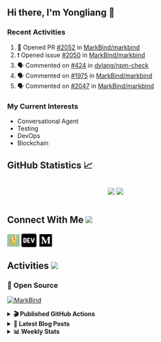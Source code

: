 ## Hi there, I'm Yongliang 👋

### Recent Activities

<!--START_SECTION:activity-->
1. 💪 Opened PR [#2052](https://github.com/MarkBind/markbind/pull/2052) in [MarkBind/markbind](https://github.com/MarkBind/markbind)
2. ❗️ Opened issue [#2050](https://github.com/MarkBind/markbind/issues/2050) in [MarkBind/markbind](https://github.com/MarkBind/markbind)
3. 🗣 Commented on [#424](https://github.com/dylang/npm-check/issues/424) in [dylang/npm-check](https://github.com/dylang/npm-check)
4. 🗣 Commented on [#1975](https://github.com/MarkBind/markbind/issues/1975) in [MarkBind/markbind](https://github.com/MarkBind/markbind)
5. 🗣 Commented on [#2047](https://github.com/MarkBind/markbind/issues/2047) in [MarkBind/markbind](https://github.com/MarkBind/markbind)
<!--END_SECTION:activity-->

### My Current Interests

- Conversational Agent
- Testing
- DevOps
- Blockchain

## GitHub Statistics :chart_with_upwards_trend:
<div align="center">
<div style="display: flex; align-items: center; justify-content: center;">

[![](https://github-readme-stats-tlylt.vercel.app/api?username=tlylt&show_icons=true&theme=tokyonight&hide_border=true&locale=en)](https://github.com/tlylt)
[![](https://github-readme-streak-stats.herokuapp.com/?user=tlylt&theme=tokyonight&hide_border=true)](https://github.com/tlylt)
</div>
</div>

## Connect With Me <img src="https://media.giphy.com/media/2wh5K5yE3ulp3xgYcG/giphy-downsized.gif" width="30">

<a href="https://www.yongliangliu.com/" target="_blank"><img align="center" src="static/site-icon.png" alt="yongliangliu.com" height="29" width="29" /></a>
<a href="https://dev.to/tlylt" target="_blank"><img align="center" src="static/dev-badge.svg" alt="dev.to/tlylt" height="35" width="35" /></a>
<a href="https://tlylt.medium.com" target="_blank"><img align="center" src="static/medium.png" alt="tlylt.medium.com" height="35" width="35" /></a>

## Activities <img src="https://media.giphy.com/media/WUlplcMpOCEmTGBtBW/giphy.gif" width="30">

### 🔭 Open Source

[![MarkBind](https://github-readme-stats-tlylt.vercel.app/api/pin/?username=markbind&repo=markbind)](https://github.com/MarkBind/markbind)

<details>
<summary> <b>🎬 Published GitHub Actions </b> </summary>

[![install-graphviz](https://github-readme-stats-tlylt.vercel.app/api/pin/?username=tlylt&repo=install-graphviz)](https://github.com/tlylt/install-graphviz)

[![reposense-action](https://github-readme-stats-tlylt.vercel.app/api/pin/?username=tlylt&repo=reposense-action)](https://github.com/tlylt/reposense-action)

[![markbin-action](https://github-readme-stats-tlylt.vercel.app/api/pin/?username=markbind&repo=markbind-action)](https://github.com/MarkBind/markbind-action)

</details>

<details>
<summary> <b>📕 Latest Blog Posts</b> </summary>

<!-- BLOG-POST-LIST:START -->
- [Repository Pattern, Revisited](https://www.yongliangliu.com/blog/repository-pattern-revisited/)
- [Open Source Software &lpar;OSS&rpar; Developer Journey](https://www.yongliangliu.com/blog/oss-dev-logs/)
- [Crossing abstraction barrier between parent and child class](https://www.yongliangliu.com/blog/cross-abstraction-barrier-between-parent-child/)
- [Intermediate GitHub CI Workflow Walk Through](https://www.yongliangliu.com/blog/intermediate-github-ci-workflow-walk-through/)
- [RooFind](https://www.yongliangliu.com/blog/roofind/)
<!-- BLOG-POST-LIST:END -->

</details>

<details>
<summary> <b>📊 Weekly Stats</b> </summary>

<!--START_SECTION:waka-->
![Code Time](http://img.shields.io/badge/Code%20Time-619%20hrs%206%20mins-blue)

**🐱 My GitHub Data** 

> 🏆 4,438 Contributions in the Year 2022
 > 
> 📦 322.2 kB Used in GitHub's Storage 
 > 
> 🚫 Not Opted to Hire
 > 
> 📜 137 Public Repositories 
 > 
> 🔑 25 Private Repositories  
 > 
**I'm an Early 🐤** 

```text
🌞 Morning    366 commits    ███████░░░░░░░░░░░░░░░░░░   30.76% 
🌆 Daytime    277 commits    █████░░░░░░░░░░░░░░░░░░░░   23.28% 
🌃 Evening    457 commits    █████████░░░░░░░░░░░░░░░░   38.4% 
🌙 Night      90 commits     ██░░░░░░░░░░░░░░░░░░░░░░░   7.56%

```
📅 **I'm Most Productive on Friday** 

```text
Monday       155 commits    ███░░░░░░░░░░░░░░░░░░░░░░   13.03% 
Tuesday      104 commits    ██░░░░░░░░░░░░░░░░░░░░░░░   8.74% 
Wednesday    178 commits    ███░░░░░░░░░░░░░░░░░░░░░░   14.96% 
Thursday     182 commits    ███░░░░░░░░░░░░░░░░░░░░░░   15.29% 
Friday       249 commits    █████░░░░░░░░░░░░░░░░░░░░   20.92% 
Saturday     168 commits    ███░░░░░░░░░░░░░░░░░░░░░░   14.12% 
Sunday       154 commits    ███░░░░░░░░░░░░░░░░░░░░░░   12.94%

```


📊 **This Week I Spent My Time On** 

```text
⌚︎ Time Zone: Asia/Singapore

💬 Programming Languages: 
Markdown                 8 hrs 48 mins       ██████████████░░░░░░░░░░░   58.44% 
JavaScript               4 hrs 1 min         ██████░░░░░░░░░░░░░░░░░░░   26.65% 
JSON                     1 hr 24 mins        ██░░░░░░░░░░░░░░░░░░░░░░░   9.34% 
Other                    18 mins             ░░░░░░░░░░░░░░░░░░░░░░░░░   2.04% 
YAML                     18 mins             ░░░░░░░░░░░░░░░░░░░░░░░░░   2.02%

```


 Last Updated on 12/12/2022 00:39:31 UTC
<!--END_SECTION:waka-->

</details>

